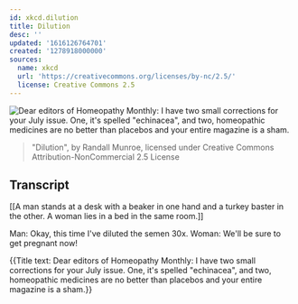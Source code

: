 ```yaml
---
id: xkcd.dilution
title: Dilution
desc: ''
updated: '1616126764701'
created: '1278918000000'
sources:
  name: xkcd
  url: 'https://creativecommons.org/licenses/by-nc/2.5/'
  license: Creative Commons 2.5
---
```

![Dear editors of Homeopathy Monthly: I have two small corrections for your July issue.  One, it's spelled "echinacea", and two, homeopathic medicines are no better than placebos and your entire magazine is a sham.](https://imgs.xkcd.com/comics/dilution.png)
> "Dilution", by Randall Munroe, licensed under Creative Commons Attribution-NonCommercial 2.5 License

## Transcript
[[A man stands at a desk with a beaker in one hand and a turkey baster in the other. A woman lies in a bed in the same room.]]

Man: Okay, this time I've diluted the semen 30x.
Woman: We'll be 
sure
 to get pregnant now!

{{Title text: Dear editors of Homeopathy Monthly: I have two small corrections for your July issue.  One, it's spelled "echinacea", and two, homeopathic medicines are no better than placebos and your entire magazine is a sham.}}
